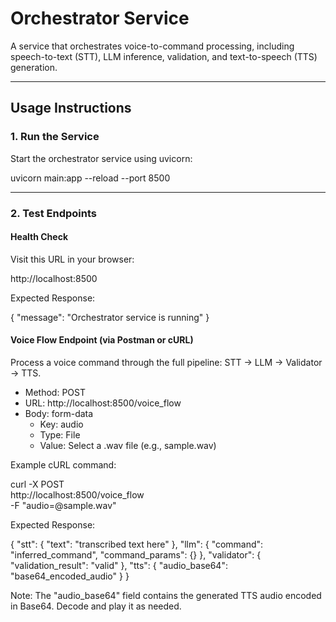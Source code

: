 # Orchestrator Service

A service that orchestrates voice-to-command processing, including speech-to-text (STT), LLM inference, validation, and text-to-speech (TTS) generation.

---

## Usage Instructions

### 1. Run the Service

Start the orchestrator service using uvicorn:

uvicorn main:app --reload --port 8500

---

### 2. Test Endpoints

#### Health Check

Visit this URL in your browser:

http://localhost:8500

Expected Response:

{
  "message": "Orchestrator service is running"
}

#### Voice Flow Endpoint (via Postman or cURL)

Process a voice command through the full pipeline: STT → LLM → Validator → TTS.

- Method: POST
- URL: http://localhost:8500/voice_flow
- Body: form-data
  - Key: audio
  - Type: File
  - Value: Select a .wav file (e.g., sample.wav)

Example cURL command:

curl -X POST \
  http://localhost:8500/voice_flow \
  -F "audio=@sample.wav"

Expected Response:

{
  "stt": {
    "text": "transcribed text here"
  },
  "llm": {
    "command": "inferred_command",
    "command_params": {}
  },
  "validator": {
    "validation_result": "valid"
  },
  "tts": {
    "audio_base64": "base64_encoded_audio"
  }
}

Note: The "audio_base64" field contains the generated TTS audio encoded in Base64. Decode and play it as needed.
